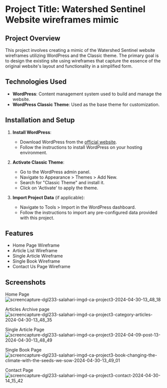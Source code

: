 # Project Title: Watershed Sentinel Website wireframes mimic

## Project Overview
This project involves creating a mimic of the Watershed Sentinel website wireframes utilizing WordPress and the Classic theme. The primary goal is to design the existing site using wireframes that capture the essence of the original website's layout and functionality in a simplified form.

## Technologies Used
- **WordPress**: Content management system used to build and manage the website.
- **WordPress Classic Theme**: Used as the base theme for customization.


## Installation and Setup
1. **Install WordPress**:
   - Download WordPress from the [official website](https://wordpress.org/download/).
   - Follow the instructions to install WordPress on your hosting environment.

2. **Activate Classic Theme**:
   - Go to the WordPress admin panel.
   - Navigate to Appearance > Themes > Add New.
   - Search for "Classic Theme" and install it.
   - Click on 'Activate' to apply the theme.

3. **Import Project Data** (if applicable):
   - Navigate to Tools > Import in the WordPress dashboard.
   - Follow the instructions to import any pre-configured data provided with this project.

## Features
- Home Page Wireframe
- Article List Wireframe
- Single Article Wireframe
- Single Book Wireframe
- Contact Us Page Wireframe

## Screenshots


Home Page
![screencapture-dgl233-salahari-imgd-ca-project3-2024-04-30-13_48_18](https://github.com/Sri01729/Wordpress-Classic-theme-wireframe-mimic/assets/113390354/c3c74781-8ef5-4180-8925-89bc67237349)

Articles Archive page
![screencapture-dgl233-salahari-imgd-ca-project3-category-articles-2024-04-30-13_48_35](https://github.com/Sri01729/Wordpress-Classic-theme-wireframe-mimic/assets/113390354/63c9e261-ee5e-4caf-8d57-baa02cf08fc1)

Single Article Page
![screencapture-dgl233-salahari-imgd-ca-project3-2024-04-09-post-13-2024-04-30-13_48_49](https://github.com/Sri01729/Wordpress-Classic-theme-wireframe-mimic/assets/113390354/2864d0a6-3748-4978-94b6-30bd3ceb46d7)

Single Book Page
![screencapture-dgl233-salahari-imgd-ca-project3-book-changing-the-climate-with-the-seeds-we-sow-2024-04-30-13_49_01](https://github.com/Sri01729/Wordpress-Classic-theme-wireframe-mimic/assets/113390354/7e74dd1c-27f4-494e-949e-af104df14872)

Contact Page
![screencapture-dgl233-salahari-imgd-ca-project3-contact-2024-04-30-14_15_42](https://github.com/Sri01729/Wordpress-Classic-theme-wireframe-mimic/assets/113390354/313098dd-f9be-4658-ba3f-81206b1296fe)
